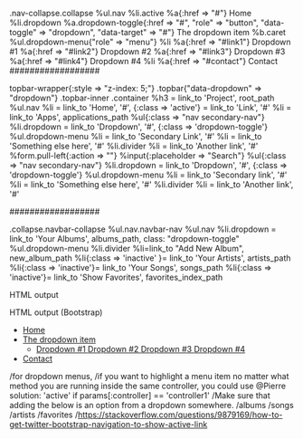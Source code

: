 .nav-collapse.collapse
  %ul.nav
    %li.active
      %a{:href => "#"} Home
    %li.dropdown
      %a.dropdown-toggle{:href => "#", "role" => "button", "data-toggle" => "dropdown", "data-target" => "#"} 
        The dropdown item
        %b.caret
      %ul.dropdown-menu{"role" => "menu"}
        %li
          %a{:href => "#link1"} 
            Dropdown #1
          %a{:href => "#link2"} 
            Dropdown #2
          %a{:href => "#link3"} 
            Dropdown #3
          %a{:href => "#link4"} 
            Dropdown #4
    %li
      %a{:href => "#contact"} Contact
##################


topbar-wrapper{:style => "z-index: 5;"}
  .topbar{"data-dropdown" => "dropdown"}
    .topbar-inner
      .container
        %h3
          = link_to 'Project', root_path
        %ul.nav
          %li
            = link_to 'Home', '#', {:class => 'active'}
            = link_to 'Link', '#'
          %li
            = link_to 'Apps', applications_path
          %ul{:class => "nav secondary-nav"}
            %li.dropdown
              = link_to 'Dropdown', '#', {:class => 'dropdown-toggle'}
              %ul.dropdown-menu
                %li
                  = link_to 'Secondary Link', '#'
                %li
                  = link_to 'Something else here', '#'
                %li.divider
                %li
                  = link_to 'Another link', '#'
        %form.pull-left{:action => ""}
          %input{:placeholder => "Search"}
        %ul{:class => "nav secondary-nav"}
          %li.dropdown
            = link_to 'Dropdown', '#', {:class => 'dropdown-toggle'}
            %ul.dropdown-menu
              %li
                = link_to 'Secondary link', '#'
              %li
                = link_to 'Something else here', '#'
              %li.divider
              %li
                = link_to 'Another link', '#'


##################

.collapse.navbar-collapse
  %ul.nav.navbar-nav
    %ul.nav
      %li.dropdown
        = link_to 'Your Albums', albums_path, class: "dropdown-toggle"
        %ul.dropdown-menu
          %li.divider
          %li=link_to "Add New Album", new_album_path
  %li{:class => 'inactive' }= link_to 'Your Artists', artists_path
  %li{:class => 'inactive'}= link_to 'Your Songs', songs_path
  %li{:class => 'inactive'}= link_to 'Show Favorites', favorites_index_path


HTML output

HTML output (Bootstrap)

<ul class="nav">
  <li class="active">
    <a href="#">Home</a>
  </li>
  <li class="dropdown">
    <a role="button" href="#" data-toggle="dropdown" data-target="#" class="dropdown-toggle">
      The dropdown item
      <b class="caret"></b>
    </a>
    <ul role="menu" class="dropdown-menu">
      <li>
        <a href="#link1">
          Dropdown #1
        </a>
        <a href="#link2">
          Dropdown #2
        </a>
        <a href="#link3">
          Dropdown #3
        </a>
        <a href="#link4">
          Dropdown #4
        </a>
      </li>
    </ul>
  </li>
  <li>
    <a href="#contact">Contact</a>
  </li>
</ul>








/for dropdown menus, 
/if you want to highlight a menu item no matter what method you are running inside the same controller, you could use @Pierre solution: 'active' if params[:controller] == 'controller1'
/Make sure that adding the below is an option from a dropdown somewhere.
/albums
/songs
/artists
/favorites
/https://stackoverflow.com/questions/9879169/how-to-get-twitter-bootstrap-navigation-to-show-active-link